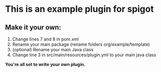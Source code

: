 # This is an example plugin for spigot 
## Make it your own:
1) Change lines 7 and 8 in pom.xml
2) Rename your main package (rename folders org/example/template)
3) (optional) Rename your main Java class
4) Change line 3 in src/main/resources/plugin.yml to your main java class 

**You're all set to write your own plugin.**